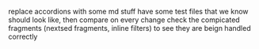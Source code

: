 replace accordions with some md stuff
have some test files that we know should look like, then compare on every change
check the compicated fragments (nextsed fragments, inline filters) to see they are beign handled correctly
